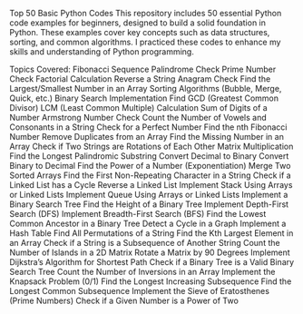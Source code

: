 Top 50 Basic Python Codes
This repository includes 50 essential Python code examples for beginners, designed to build a solid foundation in Python. These examples cover key concepts such as data structures, sorting, and common algorithms. I practiced these codes to enhance my skills and understanding of Python programming.

Topics Covered:
Fibonacci Sequence
Palindrome Check
Prime Number Check
Factorial Calculation
Reverse a String
Anagram Check
Find the Largest/Smallest Number in an Array
Sorting Algorithms (Bubble, Merge, Quick, etc.)
Binary Search Implementation
Find GCD (Greatest Common Divisor)
LCM (Least Common Multiple) Calculation
Sum of Digits of a Number
Armstrong Number Check
Count the Number of Vowels and Consonants in a String
Check for a Perfect Number
Find the nth Fibonacci Number
Remove Duplicates from an Array
Find the Missing Number in an Array
Check if Two Strings are Rotations of Each Other
Matrix Multiplication
Find the Longest Palindromic Substring
Convert Decimal to Binary
Convert Binary to Decimal
Find the Power of a Number (Exponentiation)
Merge Two Sorted Arrays
Find the First Non-Repeating Character in a String
Check if a Linked List has a Cycle
Reverse a Linked List
Implement Stack Using Arrays or Linked Lists
Implement Queue Using Arrays or Linked Lists
Implement a Binary Search Tree
Find the Height of a Binary Tree
Implement Depth-First Search (DFS)
Implement Breadth-First Search (BFS)
Find the Lowest Common Ancestor in a Binary Tree
Detect a Cycle in a Graph
Implement a Hash Table
Find All Permutations of a String
Find the Kth Largest Element in an Array
Check if a String is a Subsequence of Another String
Count the Number of Islands in a 2D Matrix
Rotate a Matrix by 90 Degrees
Implement Dijkstra’s Algorithm for Shortest Path
Check if a Binary Tree is a Valid Binary Search Tree
Count the Number of Inversions in an Array
Implement the Knapsack Problem (0/1)
Find the Longest Increasing Subsequence
Find the Longest Common Subsequence
Implement the Sieve of Eratosthenes (Prime Numbers)
Check if a Given Number is a Power of Two
